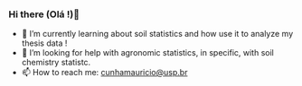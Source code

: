 ### Hi there (Olá !)👋

- 🌱 I’m currently learning about soil statistics and how use it to analyze my thesis data !
- 🤔 I’m looking for help with agronomic statistics, in specific, with soil chemistry statistc.
- 📫 How to reach me: cunhamauricio@usp.br
